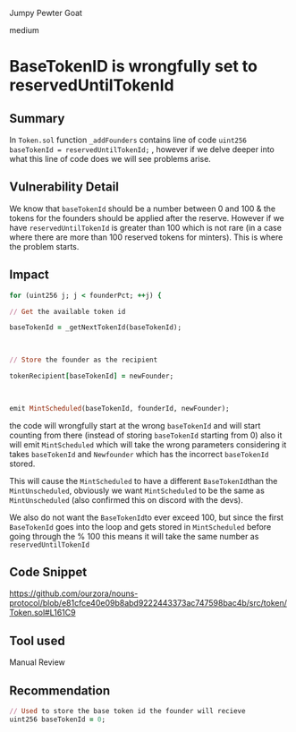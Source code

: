 Jumpy Pewter Goat

medium

# BaseTokenID is wrongfully set to reservedUntilTokenId

## Summary
In `Token.sol` function `_addFounders` contains line of code `uint256 baseTokenId = reservedUntilTokenId;` , however if we delve deeper into what this line of code does we will see problems arise.

## Vulnerability Detail
We know that `baseTokenId` should be a number between 0 and 100 & the tokens for the founders should be applied after the reserve. However if we have `reservedUntilTokenId`  is greater than 100 which is not rare (in a case where there are more than 100 reserved tokens for minters). This is where the problem starts. 
## Impact
``` ruby
for (uint256 j; j < founderPct; ++j) {

// Get the available token id

baseTokenId = _getNextTokenId(baseTokenId);

  

// Store the founder as the recipient

tokenRecipient[baseTokenId] = newFounder;

  

emit MintScheduled(baseTokenId, founderId, newFounder);
```
the code will wrongfully start at the wrong `baseTokenId` and will start counting from there (instead of storing `baseTokenId` starting from 0) also it will emit  `MintScheduled` which will take the wrong parameters considering it takes `baseTokenId` and `Newfounder` which has the incorrect `baseTokenId` stored. 

This will cause the `MintScheduled` to have a different `BaseTokenId`than the `MintUnscheduled`, obviously we want `MintScheduled` to be the same as `MintUnscheduled` (also confirmed this on discord with the devs). 

We also do not want the `BaseTokenId`to ever exceed 100, but since the first `BaseTokenId` goes into the loop and gets stored in `MintScheduled` before going through the % 100 this means it will take the same number as `reservedUntilTokenId`
## Code Snippet
https://github.com/ourzora/nouns-protocol/blob/e81cfce40e09b8abd9222443373ac747598bac4b/src/token/Token.sol#L161C9
## Tool used

Manual Review

## Recommendation
``` ruby
// Used to store the base token id the founder will recieve
uint256 baseTokenId = 0;
```
